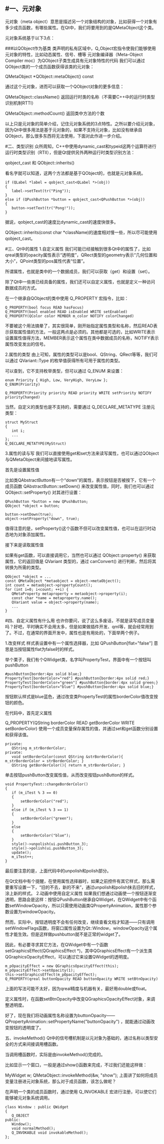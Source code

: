 #一、元对象
---
元对象（meta object）意思是描述另一个对象结构的对象，比如获得一个对象有多少成员函数，有哪些属性。在Qt中，我们将要用到的是QMetaObject这个类。

元对象系统基于以下3点：

###以QObject作为基类
类声明的私有区域中，Q_Object宏指令使我们能够使用元对象的特性，比如动态属性、信号、槽等
元对象编译器（Meta-Object Compiler  moc）为QObject子类生成具有元对象特性的代码
我们可以通过QObject类的一个成员函数获得该类的元对象：

 QMetaObject *QObject::metaObject() const  

通过这个元对象，进而可以获取一个QObject对象的更多信息：

 QMetaObject::className() 返回运行时类的名称（不需要C++中的运行时类型识别机制RTTI）

 QMetaObject::methodCount() 返回类中方法的个数

以上只是元对象的简单介绍，记住元对象系统的3点特性。之所以要介绍元对象，因为Qt中很多用法是基于元对象的，如果不支持元对象，比如没有继承自QObject，那么很多东西将无法使用，下面对此作进一步介绍。

 

#二、类型识别
众所周知，C++中使用dynamic_cast和typeid这两个运算符进行运行时类型识别（RTII），但是Qt提供另外两种运行时类型识别方法：

 qobject_cast 和 QObject::inherits() 

看名字就可以知道，这两个方法都是基于QObject的，也就是元对象系统。
 ```
if (QLabel *label = qobject_cast<QLabel *>(obj))
{
    label->setText(tr("Ping"));
}
else if (QPushButton *button = qobject_cast<QPushButton *>(obj))
{
    button->setText(tr("Pong!"));
}
 ```
据说，qobject_cast的速度比dynamic_cast的速度快很多。

QObject::inherits(const char *className)的速度相对慢一些，所以尽可能使用qobject_cast。

 

#三、Qt中的属性
1.自定义属性
我们可能已经接触到很多Qt中的属性了，比如qreal类型的opacity属性表示“透明度”，QRect类型的geometry表示“几何位置和大小”，QPoint类型的pos属性代表“位置”。

所谓属性，也就是类中的一个数据成员，我们可以获取（get）和设置（set）。

除了Qt中一些类已经具备的属性，我们还可以自定义属性，也就是定义一种访问数据成员的方式。

在一个继承自QObject的类中使用 Q_PROPERTY 宏指令，比如：
 ```
Q_PROPERTY(bool focus READ hasFocus)
Q_PROPERTY(bool enabled READ isEnabled WRITE setEnabled)
Q_PROPERTY(QColor color MEMBER m_color NOTIFY colorChanged)
 ```
不要被这个用法搞晕了，其实很简单，刚开始指定属性类型和名称，然后READ表示获取属性值的方法，一般这两点是必须的。其他都是可选的，比如WRITE表示设置属性值得方法，MEMBER表示这个属性在类中数据成员的名称，NOTIFY表示属性改变发出的信号。

2.属性的类型
由上可知，属性的类型可以是bool、QString、QRect等等，我们可以通过 QVariant::Type 的枚举值获得所有可用于属性的类型。

可以查到，它不支持枚举类型，但可以通过 Q_ENUM 来设置：
 ```
enum Priority { High, Low, VeryHigh, VeryLow };
Q_ENUM(Priority)
 
Q_PROPERTY(Priority priority READ priority WRITE setPriority NOTIFY priorityChanged)
 ```
当然，自定义的类型也是不支持的，需要通过 Q_DECLARE_METATYPE 注册元类型：
 ```
struct MyStruct
{
    int i;
    ...
};
Q_DECLARE_METATYPE(MyStruct)
 ```
3.属性的读与写
我们可以直接使用get和set方法来读写属性，也可以通过QObject与QMetaObject来间接地读写属性。

首先是设置属性值

比如类QAbstractButton有一个“down”的属性，表示按钮是否被按下，它有一个成员函数 QAbstractButton::setDown() 来改变属性值，同时，我们也可以通过 QObject::setProperty() 对其进行设置：
 ```
QPushButton *button = new QPushButton;
QObject *object = button;
 
button->setDown(true);
object->setProperty("down", true);
 ```
值得注意的是，setProperty()这个函数不但可以改变属性值，也可以在运行时动态地为对象添加属性。

接下来是读取属性值

如果有get函数，可以直接调用它，当然也可以通过 QObject::property() 来获取属性，它的返回值是 QVariant 类型的，通过 canConvert() 进行判断，然后将其转换为所需的类型。
 ```
QObject *object = ...
const QMetaObject *metaobject = object->metaObject();
int count = metaobject->propertyCount();
for (int i=0; i<count; ++i) {
    QMetaProperty metaproperty = metaobject->property(i);
    const char *name = metaproperty.name();
    QVariant value = object->property(name);
    ...
}
  ```

#四、自定义属性有什么用
也许你要问，说了这么多废话，不就是读写成员变量吗？好吧，平时确实不会用太多，但是如果做插件开发、qml等，就会经常用到了。不过，在通常的界面开发中，属性也是有用处的，下面举两个例子。

1.改变样式
样式表设置中有一个属性选择器，比如 QPushButton[flat="false"] 意思是当按钮属性flat为false时的样式。

举个栗子，我们有个QWidget类，名字叫PropertyTest，界面中有一个按钮叫pushButton
 ```
#pushButton{border:4px solid blue;}
PropertyTest[borderColor="red"] #pushButton{border:4px solid red;}
PropertyTest[borderColor="green"] #pushButton{border:4px solid green;}
PropertyTest[borderColor="blue"] #pushButton{border:4px solid blue;}
```
按钮默认样式是blue蓝色，通过改变类PropertyTest的属性borderColor值改变按钮的颜色。

在代码中，首先定义属性

Q_PROPERTY(QString borderColor READ getBorderColor WRITE setBorderColor)
使用一个成员变量保存属性的值，并通过set和get函数分别设置和获得该值。
 ```
private:
    QString m_strBorderColor;
private:
    void setBorderColor(const QString &strBorderColor){ m_strBorderColor = strBorderColor; }
    QString getBorderColor(){ return m_strBorderColor; }
 ```
单击按钮pushButton改变属性值，从而改变按钮pushButton的样式。
 ```
void PropertyTest::changeBorderColor()
{
    if (m_iTest % 3 == 0)
    {
        setBorderColor("red");
    }
    else if (m_iTest % 3 == 1)
    {
        setBorderColor("green");
    }
    else
    {
        setBorderColor("blue");
    }
    style()->unpolish(ui.pushButton_3);
    style()->polish(ui.pushButton_3);
    update();
    m_iTest++;
}
 ```
最后要注意的是，上面代码中的unpolish和polish部分。

在Qt文档中有个提醒，在使用属性选择器时，如果之前控件有其它样式，那么需要重写设置一下，“旧的不去，新的不来”，通过unpolish和polish抹去旧的样式，涂上新的样式。
2.动画中使用自定义属性
如果我们想通过动画使一个按钮逐渐变透明，思路会是这样：按钮QPushButton继承自QWidget，在QWidget中有个函数setWindowOpacity，所以只需使用动画类QPropertyAnimation，属性那个参数设置为windowOpacity。

然而，实际中，按钮透明度不会有任何改变，继续查看文档才知道——只有调用setWindowFlags函数，将窗口属性设置为Qt::Window，windowOpacity这个属性才能生效。但是这样做pushbutton就不是正常的widget了。

因此，有必要寻求其它方法，在QWidget中有一个函数setGraphicsEffect(QGraphicsEffect *)，其中QGraphicsEffect有一个派生类QGraphicsOpacityEffect，可以通过它来设置QWidget的透明度。
 ```
m_pOpacityEffect = new QGraphicsOpacityEffect(this);
m_pOpacityEffect->setOpacity(1);
this->setGraphicsEffect(m_pOpacityEffect);
Q_PROPERTY(qreal buttonOpacity READ buttonOpacity WRITE setBtnOpacity)
 ```
上面的写法可能不太好，因为qreal精度与机器有关，最好用double或float。

定义属性时，在函数setBtnOpacity中改变QGraphicsOpacityEffect对象，来调整透明度。

好了，现在我们将动画属性名称设置为buttonOpacity—— QPropertyAnimation::setPropertyName("buttonOpacity") ，就能通过动画改变按钮的透明度了。

 

五、invokeMethod()
Qt中的信号槽机制是以元对象为基础的，通过名称以类型安全的方式来间接调用槽函数。

当调用槽函数时，实际是由invokeMethod()完成的。

比如显示一个窗口，一般是通过show()函数来完成，不过我们还能这样做：

MyWidget w;
QMetaObject::invokeMethod(&w, "show");
上面讲了如何将成员变量注册进元对象系统，那么对于成员函数，该怎么做呢？

在声明一个类的成员函数时，通过使用 Q_INVOKABLE 宏进行注册，可以使它们能够被元对象系统调用。
 ```
class Window : public QWidget
{
    Q_OBJECT
public:
    Window();
    void normalMethod();
    Q_INVOKABLE void invokableMethod();
};
 ```